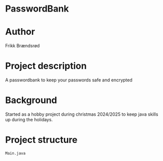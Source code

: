 # PasswordBank

# Author
Frikk Brændsrød

# Project description
A passwordbank to keep your passwords safe and encrypted

# Background
Started as a hobby project during christmas 2024/2025 to keep java skills up during the holidays.

# Project structure
```
Main.java
```

